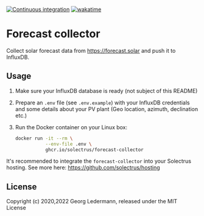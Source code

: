 [![Continuous integration](https://github.com/solectrus/forecast-collector/actions/workflows/push.yml/badge.svg)](https://github.com/solectrus/forecast-collector/actions/workflows/push.yml)
[![wakatime](https://wakatime.com/badge/user/697af4f5-617a-446d-ba58-407e7f3e0243/project/40d80ef4-7f52-4e68-a361-ed42d887c5e2.svg)](https://wakatime.com/badge/user/697af4f5-617a-446d-ba58-407e7f3e0243/project/40d80ef4-7f52-4e68-a361-ed42d887c5e2)

# Forecast collector

Collect solar forecast data from https://forecast.solar and push it to InfluxDB.


## Usage

1. Make sure your InfluxDB database is ready (not subject of this README)

2. Prepare an `.env` file (see `.env.example`) with your InfluxDB credentials and some details about your PV plant (Geo location, azimuth, declination etc.)

3. Run the Docker container on your Linux box:

   ```bash
   docker run -it --rm \
              --env-file .env \
              ghcr.io/solectrus/forecast-collector
   ```

It's recommended to integrate the `forecast-collector` into your Solectrus hosting. See more here:
https://github.com/solectrus/hosting


## License

Copyright (c) 2020,2022 Georg Ledermann, released under the MIT License

